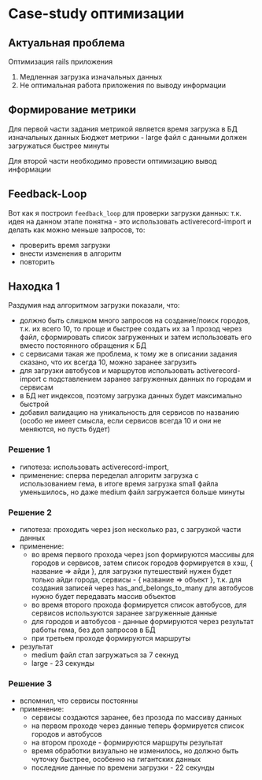 # Case-study оптимизации

## Актуальная проблема
Оптимизация rails приложения

1. Медленная загрузка изначальных данных
2. Не оптимальная работа приложения по выводу информации

## Формирование метрики
Для первой части задания метрикой является время загрузка в БД изначальных данных
Бюджет метрики - large файл с данными должен загружаться быстрее минуты

Для второй части необходимо провести оптимизацию вывод информации

## Feedback-Loop
Вот как я построил `feedback_loop` для проверки загрузки данных:
т.к. идея на данном этапе понятна - это использовать activerecord-import и делать как можно меньше запросов, то:
- проверить время загрузки
- внести изменения в алгоритм
- повторить

## Находка 1
Раздумия над алгоритмом загрузки показали, что:
- должно быть слишком много запросов на создание/поиск городов, т.к. их всего 10, то проще и быстрее создать их за 1 прозод через файл, сформировать список загруженных и затем использовать его вместо постоянного обращения к БД
- с сервисами такая же проблема, к тому же в описании задания сказано, что их всегда 10, можно заранее загрузить
- для загрузки автобусов и маршрутов использовать activerecord-import с подставлением заранее загруженных данных по городам и сервисам
- в БД нет индексов, поэтому загрузка данных будет максимально быстрой
- добавил валидацию на уникальность для сервисов по названию (особо не имеет смысла, если сервисов всегда 10 и они не меняются, но пусть будет)

### Решение 1
- гипотеза: использовать activerecord-import,
- применение: сперва переделал алгоритм загрузка с использованием гема, в итоге время загрузка small файла уменьшилось, но даже medium файл загружается больше минуты

### Решение 2
- гипотеза: проходить через json несколько раз, с загрузкой части данных
- применение:
  - во время первого прохода через json формируются массивы для городов и сервисов, затем список городов формируется в хэш, { название => айди }, для загрузки путешествий нужен будет только айди города, сервисы - { название => объект }, т.к. для создания записей через has_and_belongs_to_many для автобусов нужно будет передавать массив объектов
  - во время второго прохода формируется список автобусов, для сервисов используются заранее загруженные данные
  - для городов и автобусов - данные формируются через результат работы гема, без доп запросов в БД
  - при третьем проходе формируются маршруты
- результат
  - medium файл стал загружаться за 7 секнуд
  - large - 23 секунды

### Решение 3
- вспомнил, что сервисы постоянны
- применение:
  - сервисы создаются заранее, без прозода по массиву данных
  - на первом проходе через данные теперь формируется список городов и автобусов
  - на втором проходе - формируются маршруты
результат
  - время обработки визуально не изменилось, но должно быть чуточку быстрее, особенно на гигантских данных
  - последние данные по времени загрузки - 22 секунды
